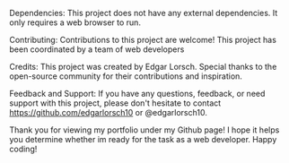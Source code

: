 Dependencies:
This project does not have any external dependencies. It only requires a web browser to run.

Contributing:
Contributions to this project are welcome! This project has been coordinated by a team of web developers



Credits:
This project was created by Edgar Lorsch. Special thanks to the open-source community for their contributions and inspiration.

Feedback and Support:
If you have any questions, feedback, or need support with this project, please don't hesitate to contact https://github.com/edgarlorsch10 or @edgarlorsch10.

Thank you for viewing my portfolio under my Github page! I hope it helps you determine whether im ready for the task as a web developer. Happy coding!





